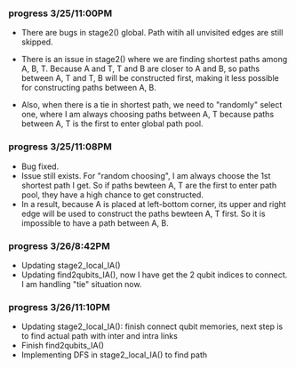 ### progress 3/25/11:00PM

- There are bugs in stage2() global. Path witih all unvisited edges are still skipped.

- There is an issue in stage2() where we are finding shortest paths among A, B, T. Because A and T, T and B are closer to A and B, so paths between A, T and T, B will be constructed first, making it less possible for constructing paths between A, B. 

- Also, when there is a tie in shortest path, we need to "randomly" select one, where I am always choosing paths between A, T because paths between A, T is the first to enter global path pool. 

### progress 3/25/11:08PM

- Bug fixed.
- Issue still exists. For "random choosing", I am always choose the 1st shortest path I get. So if paths bewteen A, T are the first to enter path pool, they have a high chance to get constructed.
- In a result, because A is placed at left-bottom corner, its upper and right edge will be used to construct the paths bewteen A, T first. So it is impossible to have a path between A, B.

### progress 3/26/8:42PM

- Updating stage2_local_IA()
- Updating find2qubits_IA(), now I have get the 2 qubit indices to connect. I am handling "tie" situation now.

### progress 3/26/11:10PM

- Updating stage2_local_IA(): finish connect qubit memories, next step is to find actual path with inter and intra links
- Finish find2qubits_IA()
- Implementing DFS in stage2_local_IA() to find path


